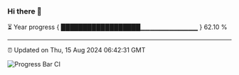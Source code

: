 ### Hi there 👋

⏳ Year progress { ██████████████████▁▁▁▁▁▁▁▁▁▁▁▁ } 62.10 %

---

⏰ Updated on Thu, 15 Aug 2024 06:42:31 GMT

![Progress Bar CI](https://github.com/IshwaranRudhara/GIT-ACTION/workflows/Progress%20Bar%20CI/badge.svg)
